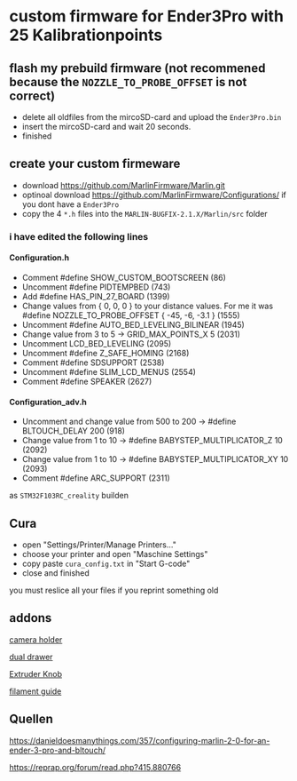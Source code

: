 # custom firmware for Ender3Pro with 25 Kalibrationpoints
## flash my prebuild firmware (not recommened because the `NOZZLE_TO_PROBE_OFFSET` is not correct)
- delete all oldfiles from the mircoSD-card and upload the `Ender3Pro.bin`
- insert the mircoSD-card and wait 20 seconds.
- finished
## create your custom firmeware
- download https://github.com/MarlinFirmware/Marlin.git
- optinoal download https://github.com/MarlinFirmware/Configurations/ if you dont have a `Ender3Pro`
- copy the 4 `*.h` files into the `MARLIN-BUGFIX-2.1.X/Marlin/src` folder

### i have edited the following lines
#### Configuration.h
- Comment #define SHOW_CUSTOM_BOOTSCREEN (86)
- Uncomment #define PIDTEMPBED (743)
- Add #define HAS_PIN_27_BOARD (1399)
- Change values from { 0, 0, 0 } to your distance values. For me it was #define NOZZLE_TO_PROBE_OFFSET { -45, -6, -3.1 } (1555)
- Uncomment #define AUTO_BED_LEVELING_BILINEAR (1945)
- Change value from 3 to 5 -> GRID_MAX_POINTS_X 5 (2031)
- Uncomment LCD_BED_LEVELING (2095)
- Uncomment #define Z_SAFE_HOMING (2168)
- Comment #define SDSUPPORT (2538)
- Uncomment #define SLIM_LCD_MENUS (2554)
- Comment #define SPEAKER (2627)
#### Configuration_adv.h
- Uncomment and change value from 500 to 200 -> #define BLTOUCH_DELAY 200 (918)
- Change value from 1 to 10 -> #define BABYSTEP_MULTIPLICATOR_Z 10 (2092)
- Change value from 1 to 10 -> #define BABYSTEP_MULTIPLICATOR_XY 10 (2093)
- Comment #define ARC_SUPPORT (2311)

as `STM32F103RC_creality` builden

## Cura
- open "Settings/Printer/Manage Printers..."
- choose your printer and open "Maschine Settings"
- copy paste `cura_config.txt` in "Start G-code"
- close and finished

you must reslice all your files if you reprint something old

## addons
[camera holder](https://www.thingiverse.com/thing:5211461)

[dual drawer](https://www.thingiverse.com/thing:3416444)

[Extruder Knob](https://www.thingiverse.com/thing:3176144)

[filament guide](https://www.thingiverse.com/thing:4045196)

## Quellen
https://danieldoesmanythings.com/357/configuring-marlin-2-0-for-an-ender-3-pro-and-bltouch/

https://reprap.org/forum/read.php?415,880766

